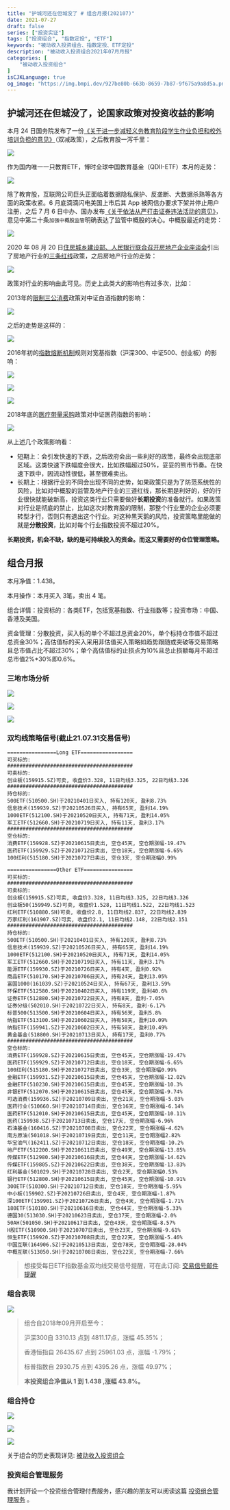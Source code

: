 ```yaml
---
title: "护城河还在但城没了 # 组合月报(202107)"
date: 2021-07-27
draft: false
series: ["投资实证"]
tags: ["投资组合", "指数定投", "ETF"]
keywords: "被动收入投资组合、指数定投、ETF定投"
description: "被动收入投资组合2021年07月月报"
categories: [
    "被动收入投资组合"
]
isCJKLanguage: true
og_image: "https://img.bmpi.dev/927be80b-663b-8659-7b87-9f675a9a8d5a.png"
---
```


## 护城河还在但城没了，论国家政策对投资收益的影响

本月 24 日国务院发布了一份[《关于进一步减轻义务教育阶段学生作业负担和校外培训负担的意见》](http://www.gov.cn/zhengce/2021-07/24/content_5627132.htm)（双减政策），之后教育股一泻千里：

![](https://img.bmpi.dev/2fbc08f6-871b-9fb5-d442-517887215f4d.png)

作为国内唯一一只教育ETF，博时全球中国教育基金（QDII-ETF）本月的走势：

![](https://img.bmpi.dev/7e0a93d8-48b3-5ffe-0375-779ef4eb886c.png)

除了教育股，互联网公司巨头正面临着数据隐私保护、反垄断、大数据杀熟等各方面的政策收紧。6 月底滴滴闪电美国上市后其 App 被网信办要求下架并停止用户注册，之后 7 月 6 日中办、国办发布[《关于依法从严打击证券违法活动的意见》](http://www.gov.cn/zhengce/2021-07/06/content_5622763.htm)，意见中第二十条`加强中概股监管`明确表达了监管中概股的决心。中概股最近的走势：

![](https://img.bmpi.dev/245df651-8541-adb2-382b-94b162f37e02.png)

2020 年 08 月 20 日[住房城乡建设部、人民银行联合召开房地产企业座谈会](http://www.pbc.gov.cn/goutongjiaoliu/113456/113469/4075935/index.html)引出了房地产行业的[三条红线](http://www.gov.cn/xinwen/2021-03/01/content_5589400.htm)政策，之后房地产行业的走势：

![](https://img.bmpi.dev/a85e536e-f227-682f-e9d7-4c5fd631cd17.png)

政策对行业的影响由此可见。历史上此类大的影响也有过多次，比如：

2013年的[限制三公消费](http://www.gov.cn/gongbao/content/2013/content_2547136.htm)政策对中证白酒指数的影响：

![](https://img.bmpi.dev/fdc65b4e-28d7-56c9-e461-131f13c4e5d5.png)

之后的走势是这样的：

![](https://img.bmpi.dev/f5d46344-23a1-ff95-1235-bd83bd07cf85.png)

2016年初的[指数熔断机制](http://www.csrc.gov.cn/pub/shanxi/xxfw/tzzsyd/jczs/201512/t20151229_289222.htm)规则对宽基指数（沪深300、中证500、创业板）的影响：

![](https://img.bmpi.dev/54bedf5c-c8a9-2f61-7039-05a749a56326.png)

![](https://img.bmpi.dev/0aa9723a-e27b-292a-a383-abb16e2d2398.png)

![](https://img.bmpi.dev/8b8d8653-d157-f456-ada7-e27da72ad135.png)

2018年底的[医疗带量采购](http://www.gov.cn/zhengce/content/2019-01/17/content_5358604.htm)政策对中证医药指数的影响：

![](https://img.bmpi.dev/c3325f48-ceaa-ff9e-8377-06a6b455f970.png)

从上述几个政策影响看：

- 短期上：会引发快速的下跌，之后政府会出一些利好的政策，最终会出现底部区域。这类快速下跌幅度会很大，比如跌幅超过50%，妥妥的熊市节奏。在快速下跌中，因流动性很低，甚至很难卖出。
- 长期上：根据行业的不同会出现不同的走势，如果政策只是为了防范系统性的风险，比如对中概股的监管及地产行业的三道红线，那长期是利好的，好的行业很快就能破新高，投资这类行业只需要做好**长期投资**的准备就行。如果政策对行业是彻底的禁止，比如这次对教育股的限制，那整个行业里的企业必须要转型才行，否则只有退出这个行业。对这种黑天鹅的风险，投资策略里能做的就是**分散投资**，比如对每个行业指数投资不超过20%。

**长期投资，机会不缺，缺的是可持续投入的资金。而这又需要好的仓位管理策略。**

## 组合月报

本月净值：1.438。

本月操作：本月买入 3笔，卖出 4 笔。

组合详情：投资标的：各类ETF，包括宽基指数、行业指数等；投资市场：中国、香港及美国。

资金管理：分散投资，买入标的单个不超过总资金20%，单个标持仓市值不超过总资金30%；高估值标的买入采用非估值买入策略如趋势跟随或突破等交易策略且总市值占比不超过30%；单个高估值标的止损点为10%且总止损额每月不超过总市值2%*30%即0.6%。

### 三地市场分析

![](https://img.bmpi.dev/01921178-4dce-1a53-9567-335728fa3ae3.png)

![](https://img.bmpi.dev/9cd6199a-0aba-8e18-31e1-72eb87bdfbe5.png)

![](https://img.bmpi.dev/cf0c4b58-4324-fa02-8725-3a284badc70c.png)
### 双均线策略信号(截止21.07.31交易信号)

```text
================Long ETF=================
可买标的:
#########################################
可卖标的:
创业板(159915.SZ)可卖, 收盘价3.328, 11日均线3.325, 22日均线3.326
#########################################
持仓标的:
500ETF(510500.SH)于20210401日买入, 持有120天, 盈利8.73%
信息技术(159939.SZ)于20210526日买入, 持有65天, 盈利14.19%
1000ETF(512100.SH)于20210520日买入, 持有71天, 盈利14.05%
军工ETF(512660.SH)于20210719日买入, 持有11天, 盈利3.17%
#########################################
空仓标的:
消费ETF(159928.SZ)于20210615日卖出, 空仓45天, 空仓期涨幅-19.47%
医药ETF(159929.SZ)于20210712日卖出, 空仓18天, 空仓期涨幅-6.65%
100红利(515180.SH)于20210727日卖出, 空仓3天, 空仓期涨幅0.99%

================Other ETF================
可买标的:
#########################################
可卖标的:
创业板(159915.SZ)可卖, 收盘价3.328, 11日均线3.325, 22日均线3.326
创业板50(159949.SZ)可卖, 收盘价1.528, 11日均线1.522, 22日均线1.523
红利ETF(510880.SH)可卖, 收盘价2.8, 11日均线2.837, 22日均线2.839
万家红利(161907.SZ)可卖, 收盘价2.1, 11日均线2.148, 22日均线2.151
#########################################
持仓标的:
500ETF(510500.SH)于20210401日买入, 持有120天, 盈利8.73%
信息技术(159939.SZ)于20210526日买入, 持有65天, 盈利14.19%
1000ETF(512100.SH)于20210520日买入, 持有71天, 盈利14.05%
军工ETF(512660.SH)于20210719日买入, 持有11天, 盈利3.17%
能源ETF(159930.SZ)于20210726日买入, 持有4天, 盈利0.92%
商品ETF(510170.SH)于20210706日买入, 持有24天, 盈利13.05%
富国1000(161039.SZ)于20210524日买入, 持有67天, 盈利13.59%
环保ETF(512580.SH)于20210402日买入, 持有119天, 盈利40.6%
证券ETF(512880.SH)于20210722日买入, 持有8天, 盈利-7.05%
证券分级(502010.SH)于20210722日买入, 持有8天, 盈利-6.17%
标普500(513500.SH)于20210604日买入, 持有56天, 盈利5.8%
纳指ETF(513100.SH)于20210602日买入, 持有58天, 盈利10.09%
纳指ETF(159941.SZ)于20210602日买入, 持有58天, 盈利10.49%
黄金基金(518800.SH)于20210713日买入, 持有17天, 盈利0.77%
#########################################
空仓标的:
消费ETF(159928.SZ)于20210615日卖出, 空仓45天, 空仓期涨幅-19.47%
医药ETF(159929.SZ)于20210712日卖出, 空仓18天, 空仓期涨幅-6.65%
100红利(515180.SH)于20210727日卖出, 空仓3天, 空仓期涨幅0.99%
金融ETF(159931.SZ)于20210615日卖出, 空仓45天, 空仓期涨幅-12.02%
金融ETF(510230.SH)于20210615日卖出, 空仓45天, 空仓期涨幅-10.3%
非银ETF(512070.SH)于20210615日卖出, 空仓45天, 空仓期涨幅-9.74%
可选消费(159936.SZ)于20210709日卖出, 空仓21天, 空仓期涨幅-5.03%
医药行业(510660.SH)于20210714日卖出, 空仓16天, 空仓期涨幅-6.14%
医药ETF(512010.SH)于20210615日卖出, 空仓45天, 空仓期涨幅-10.11%
医药(159938.SZ)于20210713日卖出, 空仓17天, 空仓期涨幅-6.96%
石油基金(160416.SZ)于20210708日卖出, 空仓22天, 空仓期涨幅-4.62%
南方原油(501018.SH)于20210719日卖出, 空仓11天, 空仓期涨幅2.82%
华宝油气(162411.SZ)于20210712日卖出, 空仓18天, 空仓期涨幅-10.2%
地产ETF(512200.SH)于20210611日卖出, 空仓49天, 空仓期涨幅-13.85%
传媒ETF(512980.SH)于20210616日卖出, 空仓44天, 空仓期涨幅-14.62%
传媒ETF(159805.SZ)于20210622日卖出, 空仓38天, 空仓期涨幅-13.83%
红利基金(501029.SH)于20210728日卖出, 空仓2天, 空仓期涨幅0.53%
银行ETF(512800.SH)于20210615日卖出, 空仓45天, 空仓期涨幅-10.91%
300ETF(510300.SH)于20210712日卖出, 空仓18天, 空仓期涨幅-5.95%
中小板(159902.SZ)于20210726日卖出, 空仓4天, 空仓期涨幅-1.87%
深100ETF(159901.SZ)于20210726日卖出, 空仓4天, 空仓期涨幅-1.71%
180ETF(510180.SH)于20210616日卖出, 空仓44天, 空仓期涨幅-5.33%
德国30(513030.SH)于20210623日卖出, 空仓37天, 空仓期涨幅-2.0%
50AH(501050.SH)于20210617日卖出, 空仓43天, 空仓期涨幅-8.57%
H股ETF(510900.SH)于20210707日卖出, 空仓23天, 空仓期涨幅-9.61%
恒生ETF(159920.SZ)于20210708日卖出, 空仓22天, 空仓期涨幅-5.46%
中国互联(164906.SZ)于20210513日卖出, 空仓78天, 空仓期涨幅-28.04%
中概互联(513050.SH)于20210708日卖出, 空仓22天, 空仓期涨幅-7.66%
```
> 想接受每日ETF指数基金双均线交易信号提醒，可在此订阅: [交易信号邮件提醒](https://money.i365.tech/)

### 组合表现

![](https://img.bmpi.dev/927be80b-663b-8659-7b87-9f675a9a8d5a.png)

> 组合自2018年09月开启至今：
> 
> 沪深300自 3310.13 点到 4811.17点，涨幅 45.35%；
> 
> 香港恒指自 26435.67 点到 25961.03 点，涨幅 -1.79%；
> 
> 标普指数自 2930.75 点到 4395.26 点，涨幅 49.97%；
> 
> **本投资组合净值从 1 到 1.438 ,涨幅 43.8%。**
### 组合持仓

![](https://img.bmpi.dev/76597340-0ec3-0480-5c8a-a28ad51e97ad.png)

![](https://img.bmpi.dev/bf239cbe-9eb1-a8f9-952d-7760a95372b5.png)

![](https://img.bmpi.dev/d8fa7814-9204-6f1e-3ab8-9f9d1c783eb0.png)

关于组合的历史表现详见: [被动收入投资组合](https://www.notion.so/mdw/e0ed086e701a4d0aaa4839d2c7aa62ea)

### 投资组合管理服务

我计划开设一个投资组合管理付费服务，感兴趣的朋友可以阅读这篇 [投资组合管理服务](/invest/) 。
